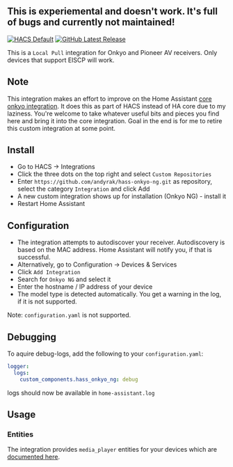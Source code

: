 ## This is experiemental and doesn't work. It's full of bugs and currently not maintained!

[![HACS Default][hacs_shield]][hacs]
[![GitHub Latest Release][releases_shield]][latest_release]

[hacs_shield]: https://img.shields.io/static/v1.svg?label=HACS&message=Custom&style=popout&color=orange&labelColor=41bdf5&logo=HomeAssistantCommunityStore&logoColor=white
[hacs]: https://hacs.xyz/docs/default_repositories

[latest_release]: https://github.com/andyrak/hass-onkyo-ng/releases/latest
[releases_shield]: https://img.shields.io/github/release/andyrak/hass-onkyo-ng.svg?style=popout

This is a `Local Pull` integration for Onkyo and Pioneer AV receivers.
Only devices that support EISCP will work.


## Note

This integration makes an effort to improve on the Home Assistant [core onkyo integration](https://www.home-assistant.io/integrations/onkyo/). It does this as part of HACS instead of HA core due to my laziness. You're welcome to take whatever useful bits and pieces you find here and bring it into the core integration. Goal in the end is for me to retire this custom integration at some point.


## Install

* Go to HACS -> Integrations
* Click the three dots on the top right and select `Custom Repositories`
* Enter `https://github.com/andyrak/hass-onkyo-ng.git` as repository, select the category `Integration` and click Add
* A new custom integration shows up for installation (Onkyo NG) - install it
* Restart Home Assistant


## Configuration

* The integration attempts to autodiscover your receiver. Autodiscovery is based on the MAC address. Home Assistant will notify you, if that is successful. 
* Alternatively, go to Configuration -> Devices & Services
* Click `Add Integration`
* Search for `Onkyo NG` and select it
* Enter the hostname / IP address of your device
* The model type is detected automatically. You get a warning in the log, if it is not supported.

Note: `configuration.yaml` is not supported.



## Debugging

To aquire debug-logs, add the following to your `configuration.yaml`:

```yaml
logger:
  logs:
    custom_components.hass_onkyo_ng: debug
```

logs should now be available in `home-assistant.log`


## Usage

### Entities

The integration provides `media_player` entities for your devices which are [documented here](https://www.home-assistant.io/integrations/media_player/).

